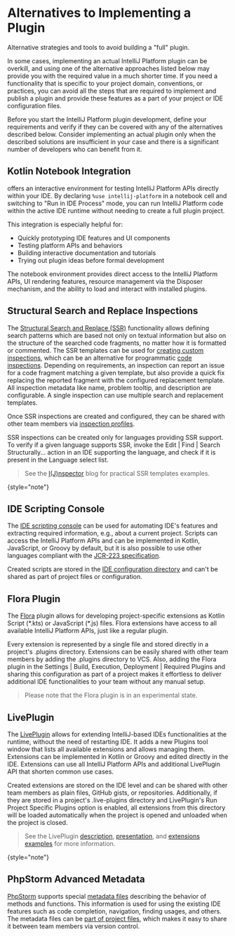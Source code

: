 <!-- Copyright 2000-2024 JetBrains s.r.o. and other contributors. Use of this source code is governed by the Apache 2.0 license that can be found in the LICENSE file. -->

# Alternatives to Implementing a Plugin

<link-summary>Alternative strategies and tools to avoid building a "full" plugin.</link-summary>

In some cases, implementing an actual IntelliJ Platform plugin can be overkill, and using one of the alternative approaches listed below may provide you with the required value in a much shorter time.
If you need a functionality that is specific to your project domain, conventions, or practices, you can avoid all the steps that are required to implement and publish a plugin and provide these features as a part of your project or IDE configuration files.

Before you start the IntelliJ Platform plugin development, define your requirements and verify if they can be covered with any of the alternatives described below.
Consider implementing an actual plugin only when the described solutions are insufficient in your case and there is a significant number of developers who can benefit from it.

## Kotlin Notebook Integration
<primary-label ref="2025.2"/>

[](tools_kotlin_notebook.md) offers an interactive environment for testing IntelliJ Platform APIs directly within your IDE. By declaring `%use intellij-platform` in a notebook cell and switching to "Run in IDE Process" mode, you can run IntelliJ Platform code within the active IDE runtime without needing to create a full plugin project.

This integration is especially helpful for:
- Quickly prototyping IDE features and UI components
- Testing platform APIs and behaviors
- Building interactive documentation and tutorials
- Trying out plugin ideas before formal development

The notebook environment provides direct access to the IntelliJ Platform APIs, UI rendering features, resource management via the Disposer mechanism, and the ability to load and interact with installed plugins.

## Structural Search and Replace Inspections

The [Structural Search and Replace (SSR)](https://www.jetbrains.com/help/idea/structural-search-and-replace.html) functionality allows defining search patterns which are based not only on textual information but also on the structure of the searched code fragments, no matter how it is formatted or commented.
The SSR templates can be used for [creating custom inspections](https://www.jetbrains.com/help/idea/creating-custom-inspections.html), which can be an alternative for programmatic [code inspections](code_inspections.md).
Depending on requirements, an inspection can report an issue for a code fragment matching a given template, but also provide a quick fix replacing the reported fragment with the configured replacement template.
All inspection metadata like name, problem tooltip, and description are configurable.
A single inspection can use multiple search and replacement templates.

Once SSR inspections are created and configured, they can be shared with other team members via [inspection profiles](https://www.jetbrains.com/help/idea/customizing-profiles.html).

SSR inspections can be created only for languages providing SSR support.
To verify if a given language supports SSR, invoke the <ui-path>Edit | Find | Search Structurally...</ui-path> action in an IDE supporting the language, and check if it is present in the <control>Language</control> select list.

> See the [I(J)nspector](https://ijnspector.wordpress.com/) blog for practical SSR templates examples.
>
{style="note"}

## IDE Scripting Console

The [IDE scripting console](https://www.jetbrains.com/help/idea/ide-scripting-console.html) can be used for automating IDE's features and extracting required information, e.g., about a current project.
Scripts can access the IntelliJ Platform APIs and can be implemented in Kotlin, JavaScript, or Groovy by default, but it is also possible to use other languages compliant with the [JCR-223 specification](https://www.jcp.org/en/jsr/detail?id=223).

Created scripts are stored in the [IDE configuration directory](https://www.jetbrains.com/help/idea/directories-used-by-the-ide-to-store-settings-caches-plugins-and-logs.html#config-directory) and can't be shared as part of project files or configuration.

## Flora Plugin
<secondary-label ref="incubating"/>

The [Flora](https://plugins.jetbrains.com/plugin/17669-flora-beta-) plugin allows for developing project-specific extensions as Kotlin Script (<path>\*.kts</path>) or JavaScript (<path>\*.js</path>) files.
Flora extensions have access to all available IntelliJ Platform APIs, just like a regular plugin.

Every extension is represented by a single file and stored directly in a project's <path>.plugins</path> directory.
Extensions can be easily shared with other team members by adding the <path>.plugins</path> directory to VCS.
Also, adding the Flora plugin in the <ui-path>Settings | Build, Execution, Deployment | Required Plugins</ui-path> and sharing this configuration as part of a project makes it effortless to deliver additional IDE functionalities to your team without any manual setup.

> Please note that the Flora plugin is in an experimental state.

## LivePlugin

The [LivePlugin](https://plugins.jetbrains.com/plugin/7282-liveplugin) allows for extending IntelliJ-based IDEs functionalities at the runtime, without the need of restarting IDE.
It adds a new <control>Plugins</control> tool window that lists all available extensions and allows managing them.
Extensions can be implemented in Kotlin or Groovy and edited directly in the IDE.
Extensions can use all IntelliJ Platform APIs and additional LivePlugin API that shorten common use cases.

Created extensions are stored on the IDE level and can be shared with other team members as plain files, GitHub gists, or repositories.
Additionally, if they are stored in a project's <path>.live-plugins</path> directory and LivePlugin's <control>Run Project Specific Plugins</control> option is enabled, all extensions from this directory will be loaded automatically when the project is opened and unloaded when the project is closed.

> See the LivePlugin [description](https://dmitrykandalov.com/liveplugin), [presentation](https://www.youtube.com/watch?v=GcYa4lMRta0), and [extensions examples](https://github.com/dkandalov/live-plugin#more-examples) for more information.
>
{style="note"}

## PhpStorm Advanced Metadata

[PhpStorm](https://www.jetbrains.com/phpstorm/) supports special [metadata files](https://www.jetbrains.com/help/phpstorm/ide-advanced-metadata.html) describing the behavior of methods and functions.
This information is used for using the existing IDE features such as code completion, navigation, finding usages, and others.
The metadata files can be [part of project files](https://www.jetbrains.com/help/phpstorm/ide-advanced-metadata.html#create-metadata-files-inside-your-project), which makes it easy to share it between team members via version control.
